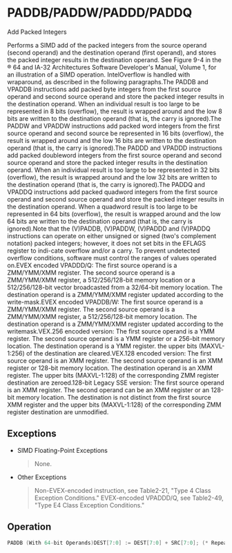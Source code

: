 # PADDB/PADDW/PADDD/PADDQ

Add Packed Integers

Performs a SIMD add of the packed integers from the source operand (second operand) and the destination operand (first operand), and stores the packed integer results in the destination operand.
See Figure 9-4 in the ® 64 and IA-32 Architectures Software Developer's Manual, Volume 1, for an illustration of a SIMD operation.
IntelOverflow is handled with wraparound, as described in the following paragraphs.The PADDB and VPADDB instructions add packed byte integers from the first source operand and second source operand and store the packed integer results in the destination operand.
When an individual result is too large to be represented in 8 bits (overflow), the result is wrapped around and the low 8 bits are written to the destination operand (that is, the carry is ignored).The PADDW and VPADDW instructions add packed word integers from the first source operand and second source be represented in 16 bits (overflow), the result is wrapped around and the low 16 bits are written to the destination operand (that is, the carry is ignored).The PADDD and VPADDD instructions add packed doubleword integers from the first source operand and second source operand and store the packed integer results in the destination operand.
When an individual result is too large to be represented in 32 bits (overflow), the result is wrapped around and the low 32 bits are written to the destination operand (that is, the carry is ignored).The PADDQ and VPADDQ instructions add packed quadword integers from the first source operand and second source operand and store the packed integer results in the destination operand.
When a quadword result is too large to be represented in 64 bits (overflow), the result is wrapped around and the low 64 bits are written to the destination operand (that is, the carry is ignored).Note that the (V)PADDB, (V)PADDW, (V)PADDD and (V)PADDQ instructions can operate on either unsigned or signed (two's complement notation) packed integers; however, it does not set bits in the EFLAGS register to indi-cate overflow and/or a carry.
To prevent undetected overflow conditions, software must control the ranges of values operated on.EVEX encoded VPADDD/Q: The first source operand is a ZMM/YMM/XMM register.
The second source operand is a ZMM/YMM/XMM register, a 512/256/128-bit memory location or a 512/256/128-bit vector broadcasted from a 32/64-bit memory location.
The destination operand is a ZMM/YMM/XMM register updated according to the write-mask.EVEX encoded VPADDB/W: The first source operand is a ZMM/YMM/XMM register.
The second source operand is a ZMM/YMM/XMM register, a 512/256/128-bit memory location.
The destination operand is a ZMM/YMM/XMM register updated according to the writemask.VEX.256 encoded version: The first source operand is a YMM register.
The second source operand is a YMM register or a 256-bit memory location.
The destination operand is a YMM register.
the upper bits (MAXVL-1:256) of the destination are cleared.VEX.128 encoded version: The first source operand is an XMM register.
The second source operand is an XMM register or 128-bit memory location.
The destination operand is an XMM register.
The upper bits (MAXVL-1:128) of the corresponding ZMM register destination are zeroed.128-bit Legacy SSE version: The first source operand is an XMM register.
The second operand can be an XMM register or an 128-bit memory location.
The destination is not distinct from the first source XMM register and the upper bits (MAXVL-1:128) of the corresponding ZMM register destination are unmodified.

## Exceptions

- SIMD Floating-Point Exceptions
  > None.
- Other Exceptions
  > Non-EVEX-encoded instruction, see Table2-21, "Type 4 Class Exception Conditions."
  > EVEX-encoded VPADDD/Q, see Table2-49, "Type E4 Class Exception Conditions."

## Operation

```C
PADDB (With 64-bit Operands)DEST[7:0] := DEST[7:0] + SRC[7:0]; (* Repeat add operation for 2nd through 7th byte *)DEST[63:56] := DEST[63:56] + SRC[63:56];PADDW (With 64-bit Operands)DEST[15:0] := DEST[15:0] + SRC[15:0];(* Repeat add operation for 2nd and 3th word *)DEST[63:48] := DEST[63:48] + SRC[63:48];PADDD (With 64-bit Operands)DEST[31:0] := DEST[31:0] + SRC[31:0];DEST[63:32] := DEST[63:32] + SRC[63:32];PADDQ (With 64-Bit Operands)DEST[63:0] := DEST[63:0] PADDB (Legacy SSE Instruction)DEST[7:0] := DEST[7:0] + SRC[7:0]; (* Repeat add operation for 2nd through 15th byte *)DEST[127:120] := DEST[127:120] + SRC[127:120];DEST[MAXVL-1:128] (Unmodified)PADDW (Legacy SSE Instruction)DEST[15:0] := DEST[15:0] + SRC[15:0];(* Repeat add operation for 2nd through 7th word *)DEST[127:112] := DEST[127:112] + SRC[127:112];DEST[MAXVL-1:128] (Unmodified)PADDD (Legacy SSE Instruction)DEST[31:0] := DEST[31:0] + SRC[31:0];(* Repeat add operation for 2nd and 3th doubleword *)DEST[127:96] := DEST[127:96] + SRC[127:96];DEST[MAXVL-1:128] (Unmodified)PADDQ (Legacy SSE Instruction)DEST[63:0] := DEST[63:0] + SRC[63:0];DEST[127:64] := DEST[127:64] + SRC[127:64];DEST[MAXVL-1:128] (Unmodified)VPADDB (VEX.128 Encoded Instruction)DEST[7:0] := SRC1[7:0] + SRC2[7:0]; (* Repeat add operation for 2nd through 15th byte *)DEST[127:120] := SRC1[127:120] + SRC2[127:120];DEST[MAXVL-1:128] := 0;VPADDW (VEX.128 Encoded Instruction)DEST[15:0] := SRC1[15:0] + SRC2[15:0];(* Repeat add operation for 2nd through 7th word *)DEST[127:112] := SRC1[127:112] + SRC2[127:112];DEST[MAXVL-1:128] := 0;VPADDD (VEX.128 Encoded Instruction)DEST[31:0] := SRC1[31:0] + SRC2[31:0];(* Repeat add operation for 2nd and 3th doubleword *)DEST[127:96] := SRC1[127:96] + SRC2[127:96];DEST[MAXVL-1:128] := 0;VPADDQ (VEX.128 Encoded Instruction)DEST[63:0] := SRC1[63:0] + SRC2[63:0];DEST[127:64] := SRC1[127:64] + SRC2[127:64];DEST[MAXVL-1:128] := 0;VPADDB (VEX.256 Encoded Instruction)DEST[7:0] := SRC1[7:0] + SRC2[7:0]; VPADDW (VEX.256 Encoded Instruction)DEST[15:0] := SRC1[15:0] + SRC2[15:0];(* Repeat add operation for 2nd through 15th word *)DEST[255:240] := SRC1[255:240] + SRC2[255:240];VPADDD (VEX.256 Encoded Instruction)DEST[31:0] := SRC1[31:0] + SRC2[31:0];(* Repeat add operation for 2nd and 7th doubleword *)DEST[255:224] := SRC1[255:224] + SRC2[255:224];VPADDQ (VEX.256 Encoded Instruction)DEST[63:0] := SRC1[63:0] + SRC2[63:0];DEST[127:64] := SRC1[127:64] + SRC2[127:64];DEST[191:128] := SRC1[191:128] + SRC2[191:128];DEST[255:192] := SRC1[255:192] + SRC2[255:192];VPADDB (EVEX Encoded Versions)(KL, VL) = (16, 128), (32, 256), (64, 512)FOR j := 0 TO KL-1i := j * 8IF k1[j] OR *no writemask*THEN DEST[i+7:i] := SRC1[i+7:i] + SRC2[i+7:i]ELSE IF *merging-masking*; merging-maskingTHEN *DEST[i+7:i] remains unchanged*ELSE *zeroing-masking*; zeroing-maskingDEST[i+7:i] = 0FIFI;ENDFOR;DEST[MAXVL-1:VL] := 0VPADDW (EVEX Encoded Versions)(KL, VL) = (8, 128), (16, 256), (32, 512)FOR j := 0 TO KL-1i := j * 16IF k1[j] OR *no writemask*THEN DEST[i+15:i] := SRC1[i+15:i] + SRC2[i+15:i]ELSE IF *merging-masking*; merging-maskingTHEN *DEST[i+15:i] remains unchanged*ELSE *zeroing-masking*; zeroing-maskingDEST[i+15:i] = 0FIFI;VPADDD (EVEX Encoded Versions) (KL, VL) = (4, 128), (8, 256), (16, 512)FOR j := 0 TO KL-1i := j * 32IF k1[j] OR *no writemask*THEN IF (EVEX.b = 1) AND (SRC2 *is memory*)THEN DEST[i+31:i] := SRC1[i+31:i] + SRC2[31:0]ELSE DEST[i+31:i] := SRC1[i+31:i] + SRC2[i+31:i]FI;ELSE IF *merging-masking*; merging-maskingTHEN *DEST[i+31:i] remains unchanged*ELSE *zeroing-masking*; zeroing-maskingDEST[i+31:i] := 0FIFI;ENDFOR;DEST[MAXVL-1:VL] := 0VPADDQ (EVEX Encoded Versions) (KL, VL) = (2, 128), (4, 256), (8, 512)FOR j := 0 TO KL-1i := j * 64IF k1[j] OR *no writemask*THEN IF (EVEX.b = 1) AND (SRC2 *is memory*)THEN DEST[i+63:i] := SRC1[i+63:i] + SRC2[63:0]ELSE DEST[i+63:i] := SRC1[i+63:i] + SRC2[i+63:i]FI;ELSE IF *merging-masking*; merging-maskingTHEN *DEST[i+63:i] remains unchanged*ELSE *zeroing-masking*; zeroing-maskingDEST[i+63:i] := 0FIFI;ENDFOR;DEST[MAXVL-1:VL] := 0Intel C/C++ Compiler Intrinsic EquivalentsVPADDB__m512i _mm512_add_epi8 ( __m512i a, __m512i b)VPADDW__m512i _mm512_add_epi16 ( __m512i a, __m512i b)VPADDB__m512i _mm512_mask_add_epi8 ( __m512i s, __mmask64 m, __m512i a, __m512i b)VPADDW__m512i _mm512_mask_add_epi16 ( __m512i s, __mmask32 m, __m512i a, __m512i b)VPADDB__m512i _mm512_maskz_add_epi8 (__mmask64 m, __m512i a, __m512i b)VPADDW__m512i _mm512_maskz_add_epi16 (__mmask32 m, __m512i a, __m512i b)VPADDB__m256i _mm256_mask_add_epi8 (__m256i s, __mmask32 m, __m256i a, __m256i b)VPADDW__m256i _mm256_mask_add_epi16 (__m256i s, __mmask16 m, __m256i a, __m256i b)VPADDB__m256i _mm256_maskz_add_epi8 (__mmask32 m, __m256i a, __m256i b)VPADDW__m256i _mm256_maskz_add_epi16 (__mmask16 m, __m256i a, __m256i b)VPADDB__m128i _mm_mask_add_epi8 (__m128i s, __mmask16 m, __m128i a, __m128i b)VPADDB__m128i _mm_maskz_add_epi8 (__mmask16 m, __m128i a, __m128i b)VPADDW__m128i _mm_maskz_add_epi16 (__mmask8 m, __m128i a, __m128i b)VPADDD __m512i _mm512_add_epi32( __m512i a, __m512i b);VPADDD __m512i _mm512_mask_add_epi32(__m512i s, __mmask16 k, __m512i a, __m512i b);VPADDD __m512i _mm512_maskz_add_epi32( __mmask16 k, __m512i a, __m512i b);VPADDD __m256i _mm256_mask_add_epi32(__m256i s, __mmask8 k, __m256i a, __m256i b);VPADDD __m256i _mm256_maskz_add_epi32( __mmask8 k, __m256i a, __m256i b);VPADDD __m128i _mm_mask_add_epi32(__m128i s, __mmask8 k, __m128i a, __m128i b);VPADDD __m128i _mm_maskz_add_epi32( __mmask8 k, __m128i a, __m128i b);VPADDQ __m512i _mm512_add_epi64( __m512i a, __m512i b);VPADDQ __m512i _mm512_mask_add_epi64(__m512i s, __mmask8 k, __m512i a, __m512i b);VPADDQ __m512i _mm512_maskz_add_epi64( __mmask8 k, __m512i a, __m512i b);VPADDQ __m256i _mm256_mask_add_epi64(__m256i s, __mmask8 k, __m256i a, __m256i b);VPADDQ __m256i _mm256_maskz_add_epi64( __mmask8 k, __m256i a, __m256i b);VPADDQ __m128i _mm_mask_add_epi64(__m128i s, __mmask8 k, __m128i a, __m128i b);VPADDQ __m128i _mm_maskz_add_epi64( __mmask8 k, __m128i a, __m128i b);PADDB __m128i _mm_add_epi8 (__m128i a,__m128i b );PADDW __m128i _mm_add_epi16 ( __m128i a, __m128i b);PADDD  __m128i _mm_add_epi32 ( __m128i a, __m128i b);PADDQ __m128i _mm_add_epi64 ( __m128i a, __m128i b);VPADDB __m256i _mm256_add_epi8 (__m256ia,__m256i b );VPADDW __m256i _mm256_add_epi16 ( __m256i a, __m256i b);VPADDD __m256i _mm256_add_epi32 ( __m256i a, __m256i b);VPADDQ __m256i _mm256_add_epi64 ( __m256i a, __m256i b);PADDB __m64 _mm_add_pi8(__m64 m1, __m64 m2)PADDW __m64 _mm_add_pi16(__m64 m1, __m64 m2)PADDD __m64 _mm_add_pi32(__m64 m1, __m64 m2)PADDQ __m64 _mm_add_si64(__m64 m1, __m64 m2)
```
